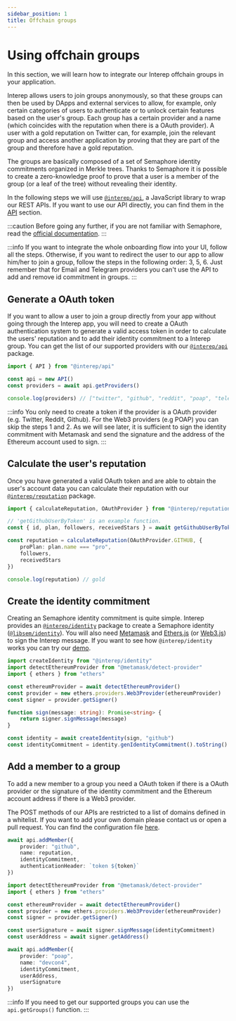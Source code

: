 ```yaml
---
sidebar_position: 1
title: Offchain groups
---
```


# Using offchain groups

In this section, we will learn how to integrate our Interep offchain groups in your application.

Interep allows users to join groups anonymously, so that these groups can then be used by DApps and external services to allow, for example, only certain categories of users to authenticate or to unlock certain features based on the user's group. Each group has a certain provider and a name (which coincides with the reputation when there is a OAuth provider). A user with a gold reputation on Twitter can, for example, join the relevant group and access another application by proving that they are part of the group and therefore have a gold reputation.

The groups are basically composed of a set of Semaphore identity commitments organized in Merkle trees. Thanks to Semaphore it is possible to create a zero-knowledge proof to prove that a user is a member of the group (or a leaf of the tree) without revealing their identity.

In the following steps we will use [`@interep/api`](https://github.com/Interep/interep.js/tree/main/packages/api), a JavaScript library to wrap our REST APIs. If you want to use our API directly, you can find them in the [API](/api) section.

:::caution
Before going any further, if you are not familiar with Semaphore, read the [official documentation](https://semaphore.appliedzkp.org).
:::

:::info
If you want to integrate the whole onboarding flow into your UI, follow all the steps. Otherwise, if you want to redirect the user to our app to allow him/her to join a group, follow the steps in the following order: 3, 5, 6. Just remember that for Email and Telegram providers you can't use the API to add and remove id commitment in groups.
:::

## Generate a OAuth token

If you want to allow a user to join a group directly from your app without going through the Interep app, you will need to create a OAuth authentication system to generate a valid access token in order to calculate the users' reputation and to add their identity commitment to a Interep group. You can get the list of our supported providers with our [`@interep/api`](https://github.com/Interep/interep.js/tree/main/packages/api) package.

```typescript
import { API } from "@interep/api"

const api = new API()
const providers = await api.getProviders()

console.log(providers) // ["twitter", "github", "reddit", "poap", "telegram", "email"]
```

:::info
You only need to create a token if the provider is a OAuth provider (e.g. Twitter, Reddit, Github). For the Web3 providers (e.g POAP) you can skip the steps 1 and 2. As we will see later, it is sufficient to sign the identity commitment with Metamask and send the signature and the address of the Ethereum account used to sign.
:::

## Calculate the user's reputation

Once you have generated a valid OAuth token and are able to obtain the user's account data you can calculate their reputation with our [`@interep/reputation`](https://github.com/Interep/interep.js/tree/main/packages/reputation) package.

```typescript
import { calculateReputation, OAuthProvider } from "@interep/reputation"

// 'getGithubUserByToken' is an example function.
const { id, plan, followers, receivedStars } = await getGithubUserByToken(token)

const reputation = calculateReputation(OAuthProvider.GITHUB, {
    proPlan: plan.name === "pro",
    followers,
    receivedStars
})

console.log(reputation) // gold
```

## Create the identity commitment

Creating an Semaphore identity commitment is quite simple. Interep provides an [`@interep/identity`](https://github.com/Interep/interep.js/tree/main/packages/identity) package to create a Semaphore identity ([`@libsem/identity`](https://github.com/appliedzkp/libsemaphore/tree/master/packages/identity)). You will also need [Metamask](https://metamask.io/) and [Ethers.js](https://github.com/ethers-io/ethers.js/) (or [Web3.js](https://github.com/ChainSafe/web3.js)) to sign the Interep message. If you want to see how `@interep/identity` works you can try our [demo](https://js.interep.link/identity/).

```typescript
import createIdentity from "@interep/identity"
import detectEthereumProvider from "@metamask/detect-provider"
import { ethers } from "ethers"

const ethereumProvider = await detectEthereumProvider()
const provider = new ethers.providers.Web3Provider(ethereumProvider)
const signer = provider.getSigner()

function sign(message: string): Promise<string> {
    return signer.signMessage(message)
}

const identity = await createIdentity(sign, "github")
const identityCommitment = identity.genIdentityCommitment().toString()
```

## Add a member to a group

To add a new member to a group you need a OAuth token if there is a OAuth provider or the signature of the identity commitment and the Ethereum account address if there is a Web3 provider.

The POST methods of our APIs are restricted to a list of domains defined in a whitelist. If you want to add your own domain please contact us or open a pull request. You can find the configuration file [here](https://github.com/Interep/reputation-service/blob/main/src/config.ts).

```typescript title="Adding members to groups with reputation providers (e.g Github)."
await api.addMember({
    provider: "github",
    name: reputation,
    identityCommitment,
    authenticationHeader: `token ${token}`
})
```

```typescript title="Adding identity commitments to groups with Web3 providers (e.g POAP)."
import detectEthereumProvider from "@metamask/detect-provider"
import { ethers } from "ethers"

const ethereumProvider = await detectEthereumProvider()
const provider = new ethers.providers.Web3Provider(ethereumProvider)
const signer = provider.getSigner()

const userSignature = await signer.signMessage(identityCommitment)
const userAddress = await signer.getAddress()

await api.addMember({
    provider: "poap",
    name: "devcon4",
    identityCommitment,
    userAddress,
    userSignature
})
```

:::info
If you need to get our supported groups you can use the `api.getGroups()` function.
:::
